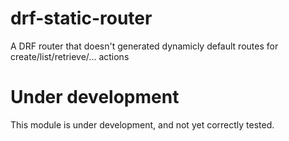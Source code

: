 # drf-static-router

A DRF router that doesn't generated dynamicly default routes for create/list/retrieve/... actions

# Under development

This module is under development, and not yet correctly tested.